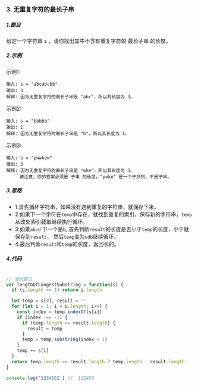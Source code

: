 ### 3. 无重复字符的最长子串

##### 1.题目
给定一个字符串 s ，请你找出其中不含有重复字符的 最长子串 的长度。

##### 2.示例
示例1:
```
输入: s = "abcabcbb"
输出: 3 
解释: 因为无重复字符的最长子串是 "abc"，所以其长度为 3。
```

示例2:
```
输入: s = "bbbbb"
输出: 1
解释: 因为无重复字符的最长子串是 "b"，所以其长度为 1。
```

示例3:
```
输入: s = "pwwkew"
输出: 3
解释: 因为无重复字符的最长子串是 "wke"，所以其长度为 3。
     请注意，你的答案必须是 子串 的长度，"pwke" 是一个子序列，不是子串。

```

##### 3.思路
- 1.首先循环字符串，如果没有遇到重复的字符串，就保存下来。
- 2.如果下一个字符在`temp`中存在，就找到重复的索引，保存新的字符串，`temp`从改处索引截取继续执行循环。
- 3.如果`abcd` 下一个是`b`, 首先判断`result`的长度是否小于`temp`的长度，小于就保存到`result`， 然后`temp`变为`cdb`继续循环。
- 4.最后判断`result`和`temp`的长度，返回长的。

##### 4.代码
```javascript
  
// 滑动窗口
var lengthOfLongestSubstring = function(s) {
  if (s.length <= 1) return s.length

  let temp = s[0], result = ''
  for (let i = 1; i < s.length; i++) {
    const index = temp.indexOf(s[i])
    if (index !== -1) {
      if (temp.length >= result.length) {
        result = temp
      }
      temp = temp.substring(index + 1)
    }
    temp += s[i]
  }
  return temp.length >= result.length ? temp.length : result.length
}

console.log('1234562') //  123456
```